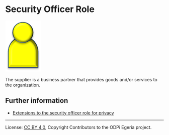 <!-- SPDX-License-Identifier: CC-BY-4.0 -->
<!-- Copyright Contributors to the ODPi Egeria project. -->

# Security Officer Role

<!--![Icon](security-officer-role.png)-->
<img src="/docs/roles/security-officer-role.png">

The supplier is a business partner that provides goods and/or services to
the organization.


## Further information

* [Extensions to the security officer role for privacy](../../data-privacy-pack/role-extensions-for-privacy.md)



----
License: [CC BY 4.0](https://creativecommons.org/licenses/by/4.0/),
Copyright Contributors to the ODPi Egeria project.